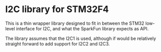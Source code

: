 I2C library for STM32F4
=======================
This is a thin wrapper library designed to fit in between the STM32 low-level
interface for I2C, and what the SparkFun library expects as API.

The library assumes that the I2C1 is used, although if would be relatively
straight forward to add support for I2C2 and I2C3.
